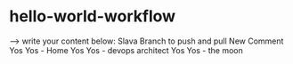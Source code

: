 # hello-world-workflow

--> write your content below:
Slava Branch to push and pull
New Comment
Yos Yos - Home
Yos Yos - devops architect
Yos Yos - the moon

